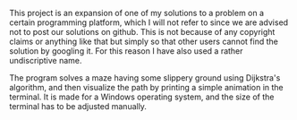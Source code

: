 This project is an expansion of one of my solutions to a problem on a certain programming platform, which I will not refer to since we are advised not to post our solutions on github. This is not because of any copyright claims or anything like that but simply so that other users cannot find the solution by googling it. For this reason I have also used a rather undiscriptive name.

The program solves a maze having some slippery ground using Dijkstra's algorithm, and then visualize the path by printing a simple animation in the terminal. It is made for a Windows operating system, and the size of the terminal has to be adjusted manually. 
